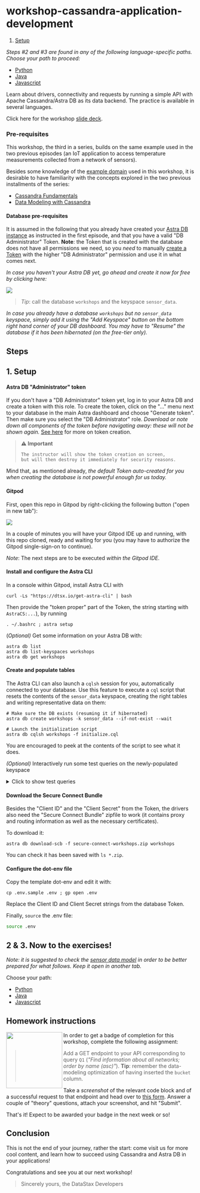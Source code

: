 # workshop-cassandra-application-development

1. [Setup](#1-setup)

_Steps #2 and #3 are found in any of the following language-specific paths. Choose your path to proceed:_

- [Python](python/Python_README.md)
- [Java](java/Java_README.md)
- [Javascript](javascript/Javascript_README.md)


Learn about drivers, connectivity and requests by running a simple API with
Apache Cassandra/Astra DB as its data backend. The practice is available in several languages.

Click here for the workshop [slide deck](slides/slides.pdf).

### Pre-requisites

This workshop, the third in a series, builds on the same example used in the two previous episodes (an IoT application to access temperature measurements collected from a network of sensors).

Besides some knowledge of the [example domain](https://www.datastax.com/learn/data-modeling-by-example/sensor-data-model) used in this workshop, it is desirable to have familiarity with the concepts explored in the two previous installments of the series:

- [Cassandra Fundamentals](https://github.com/datastaxdevs/workshop-cassandra-fundamentals)
- [Data Modeling with Cassandra](https://github.com/datastaxdevs/workshop-cassandra-data-modeling)

#### Database pre-requisites

It is assumed in the following that you already have created your [Astra DB instance](https://github.com/datastaxdevs/workshop-cassandra-fundamentals#4-create-your-astra-db-instance) as instructed in the first episode, and that you have a valid "DB Administrator" Token.
**Note**: the Token that is created with the database does not have all permissions we need, so you _need_ to manually [create a Token](https://awesome-astra.github.io/docs/pages/astra/create-token/) with the higher "DB Administrator" permission and use it in what comes next.

_In case you haven't your Astra DB yet, go ahead and create it now for free by clicking here:_

<a href="https://astra.dev/yt-8-10"><img src="images/create_astra_db_button.png?raw=true" /></a>

> _Tip_: call the database `workshops` and the keyspace `sensor_data`.

_In case you already have a database `workshops` but no `sensor_data` keyspace, simply add it using the "Add Keyspace" button on the bottom right hand corner of your DB dashboard. You may have to "Resume" the database if it has been hibernated (on the free-tier only)._

## Steps

## 1. Setup

#### Astra DB "Administrator" token

If you don't have a "DB Administrator" token yet, log in to your Astra DB
and create a token with this role.
To create the token, click on the "..." menu next to your database in the main
Astra dashboard and choose "Generate token". Then make sure you select the "DB Administrator" role.
_Download or note down all components of the token before navigating away:
these will not be shown again._
[See here](https://awesome-astra.github.io/docs/pages/astra/create-token/)
for more on token creation.

> **⚠️ Important**
> ```
> The instructor will show the token creation on screen,
> but will then destroy it immediately for security reasons.
> ```

Mind that, as mentioned already, _the default Token auto-created for you when
creating the database is not powerful enough for us today._

#### Gitpod

First, open this repo in Gitpod by right-clicking the following button ("open in new tab"):

<a href="https://gitpod.io/#https://github.com/datastaxdevs/workshop-cassandra-application-development"><img src="images/open_in_gitpod.svg?raw=true" /></a>

In a couple of minutes you will have your Gitpod IDE up and running, with this repo cloned, ready and waiting for you (you may have to authorize the Gitpod single-sign-on to continue).

_Note_: The next steps are to be executed _within the Gitpod IDE._

#### Install and configure the Astra CLI

In a console within Gitpod, install Astra CLI with

```
curl -Ls "https://dtsx.io/get-astra-cli" | bash
```

Then provide the "token proper" part of the Token, the string starting with `AstraCS:...`), by running

```
. ~/.bashrc ; astra setup
```

(_Optional)_ Get some information on your Astra DB with:

```
astra db list
astra db list-keyspaces workshops
astra db get workshops
```

#### Create and populate tables

The Astra CLI can also launch a `cqlsh` session for you, automatically connected to your database. Use this feature to execute a `cql` script that resets the contents of the `sensor_data` keyspace, creating the right tables and writing representative data on them:

```
# Make sure the DB exists (resuming it if hibernated)
astra db create workshops -k sensor_data --if-not-exist --wait

# Launch the initialization script
astra db cqlsh workshops -f initialize.cql
```

You are encouraged to peek at the contents of the script to see what it does.

_(Optional)_ Interactively run some test queries on the newly-populated keyspace

<details><summary>Click to show test queries</summary>

Open an interactive `cqlsh` shell with:

```
astra db cqlsh workshops -k sensor_data
```

Now you can copy-paste any of the queries below and execute them with the <kbd>Enter</kbd> key:

```
-- Q1 (note 'all' is the only partition key in this table)
SELECT  name, description, region, num_sensors
FROM    networks
WHERE   bucket = 'all';

-- Q2
SELECT  date_hour, avg_temperature, latitude, longitude, sensor
FROM    temperatures_by_network
WHERE   network    = 'forest-net'
  AND   week       = '2020-07-05'
  AND   date_hour >= '2020-07-05'
  AND   date_hour  < '2020-07-07';

-- Q3
SELECT  *
FROM    sensors_by_network
WHERE   network = 'forest-net';

-- Q4
SELECT  timestamp, value
FROM    temperatures_by_sensor
WHERE   sensor = 's1003'
  AND   date   = '2020-07-06';
```

To close `cqlsh` and get back to the shell prompt, execute the `EXIT` command.

</details>

#### Download the Secure Connect Bundle

Besides the "Client ID" and the "Client Secret" from the Token, the drivers also need the "Secure Connect Bundle" zipfile to work (it contains proxy and routing information as well as the necessary certificates).

To download it:

```
astra db download-scb -f secure-connect-workshops.zip workshops
```

You can check it has been saved with `ls *.zip`.

#### Configure the dot-env file

Copy the template dot-env and edit it with:

```
cp .env.sample .env ; gp open .env
```

Replace the Client ID and Client Secret strings from the database Token.

Finally, `source` the .env file:

```bash
source .env
```

## 2 & 3. Now to the exercises!

_Note: it is suggested to check the [sensor data model](https://www.datastax.com/learn/data-modeling-by-example/sensor-data-model) in order to be better prepared for what follows. Keep it open in another tab._

Choose your path:

- [Python](python/Python_README.md)
- [Java](java/Java_README.md)
- [Javascript](javascript/Javascript_README.md)

## Homework instructions

<img src="images/api-micro.png?raw=true" width="150" align="left" />

In order to get a badge of completion for this workshop, complete the following assignment:

> Add a GET endpoint to your API corresponding to query `Q1`
> (_"Find information about all networks; order by name (asc)"_).
> **Tip**: remember the data-modeling optimization of having inserted the `bucket` column.

Take a _screenshot_ of the relevant code block and of a successful request to that endpoint and head over to [this form](https://dtsx.io/homework-appdev). Answer a couple of "theory" questions, attach your screenshot, and hit "Submit".

That's it! Expect to be awarded your badge in the next week or so!

## Conclusion

This is not the end of your journey, rather the start: come visit us for more cool content, and learn how to succeed using Cassandra and Astra DB in your applications!

Congratulations and see you at our next workshop!

> Sincerely yours, the DataStax Developers
